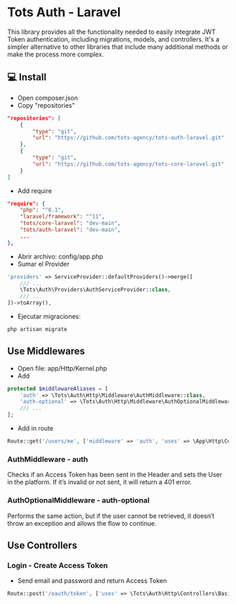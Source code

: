 # Tots Auth - Laravel

This library provides all the functionality needed to easily integrate JWT Token authentication, including migrations, models, and controllers. It's a simpler alternative to other libraries that include many additional methods or make the process more complex.

## 💻 Install

* Open composer.json
* Copy "repositories"
```json 
"repositories": [
    {
        "type": "git",
        "url": "https://github.com/tots-agency/tots-auth-laravel.git"
    },
    {
        "type": "git",
        "url": "https://github.com/tots-agency/tots-core-laravel.git"
    }
]
```
* Add require
```json 
"require": {
    "php": "^8.1",
    "laravel/framework": "^11",
    "tots/core-laravel": "dev-main",
    "tots/auth-laravel": "dev-main",
    ...
},
```
* Abrir archivo: config/app.php
* Sumar el Provider
```php
'providers' => ServiceProvider::defaultProviders()->merge([
    /// ...
    \Tots\Auth\Providers\AuthServiceProvider::class,
    /// ...
])->toArray(),
```
* Ejecutar migraciones:
```bash
php artisan migrate
```

## Use Middlewares
* Open file: app/Http/Kernel.php
* Add
```php
protected $middlewareAliases = [
    'auth' => \Tots\Auth\Http\Middleware\AuthMiddleware::class,
    'auth-optional' => \Tots\Auth\Http\Middleware\AuthOptionalMiddleware::class,
    /// ...
];
```
* Add in route
```php
Route::get('/users/me', ['middleware' => 'auth', 'uses' => \App\Http\Controllers\UserController::class . '@me']);
```

### AuthMiddleware - auth

Checks if an Access Token has been sent in the Header and sets the User in the platform. If it’s invalid or not sent, it will return a 401 error.

### AuthOptionalMiddleware - auth-optional

Performs the same action, but if the user cannot be retrieved, it doesn’t throw an exception and allows the flow to continue.

## Use Controllers

### Login - Create Access Token

* Send email and password and return Access Token
```php
Route::post('/oauth/token', ['uses' => \Tots\Auth\Http\Controllers\Basic\LoginController::class . '@login']);
```